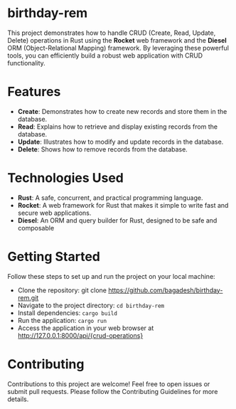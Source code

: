 # birthday-rem

This project demonstrates how to handle CRUD (Create, Read, Update, Delete) operations in Rust using the **Rocket** web framework and the **Diesel** ORM (Object-Relational Mapping) framework. By leveraging these powerful tools, you can efficiently build a robust web application with CRUD functionality.

# Features
- **Create**: Demonstrates how to create new records and store them in the database.
- **Read**: Explains how to retrieve and display existing records from the database.
- **Update**: Illustrates how to modify and update records in the database.
- **Delete**: Shows how to remove records from the database.

# Technologies Used
- **Rust**: A safe, concurrent, and practical programming language.
- **Rocket**: A web framework for Rust that makes it simple to write fast and secure web applications.
- **Diesel**: An ORM and query builder for Rust, designed to be safe and composable

# Getting Started
Follow these steps to set up and run the project on your local machine:

- Clone the repository: git clone https://github.com/bagadesh/birthday-rem.git
- Navigate to the project directory: `cd birthday-rem`
- Install dependencies: `cargo build`
- Run the application: `cargo run`
- Access the application in your web browser at http://127.0.0.1:8000/api/{crud-operations}

# Contributing
Contributions to this project are welcome! Feel free to open issues or submit pull requests. Please follow the Contributing Guidelines for more details.
